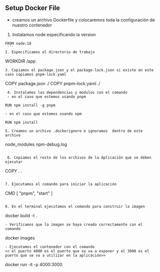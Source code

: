 
## Setup Docker File 

- creamos un archivo Dockerfile y colocaremos toda la configuración de nuestro contenedor 
 1. Instalamos node especificando la version
   ```
   FROM node:18
    ```
 2. Especificamos el directorio de trabajo
   ```
  WORKDIR /app
   ```
 3. Copiamos el package.json y el package-lock.json si existe en este caso copiamos pnpm-lock.yaml
```
COPY package.json ./
COPY pnpm-lock.yaml ./
```
 4. Instalamos las dependencias y modulos con el comando 
 - en el caso que estemos usando pnpm 
 ```
    RUN npm install -g pnpm
 ```
 - en el caso que estemos usando npm 
 ```
    RUN npm install
 ```
 5. Creamos un archivo .dockerignore e ignoramos  dentro de este archivo 
```
node_modules
npm-debug.log
```
 
 6. Copiamos el resto de los archivos de la Aplicación que se deben ejecutar 
```
COPY . .     
```

7. Ejecutamos el comando para iniciar la aplicación
```
CMD [ "pnpm", "start" ]
```

8. En el terminal ejecutamos el comando para construir la imagen
```
docker build -t <nombre de la imagen> .
```
- Verificamos que la imagen se haya creado correctamente con el comando 
```
docker images
```
- Ejecutamos el contenedor con el comando 
<< el puerto 4000 es el puerto que se va a exponer y el 3000 es el puerto que se va a utilizar en la aplicación>>
```
docker run -it -p 4000:3000 <nombre de la imagen>
```










